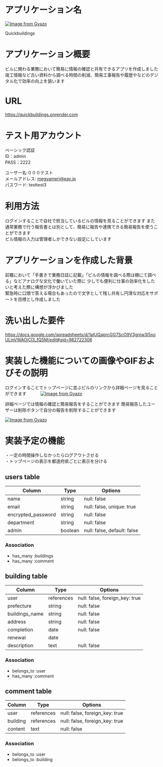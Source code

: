 # アプリケーション名
[![Image from Gyazo](https://i.gyazo.com/081c4566d6ca0effc575697a9b7af2b1.png)](https://gyazo.com/081c4566d6ca0effc575697a9b7af2b1)  

Quickbuildings

# アプリケーション概要
ビルに関わる業務において簡易に情報の確認と共有できるアプリを作成しました  
竣工情報など古い資料から調べる時間の削減、簡易工事報告や履歴やなどのデジタル化で効率の向上を狙います

# URL
https://quickbuildings.onrender.com  
  
# テスト用アカウント
ベーシック認証  
ID：admin  
PASS：2222   

ユーザー名:０００テスト  
メールアドレス: megyameri@eay.jp  
パスワード: testtest3


# 利用方法
ログインすることで自社で担当しているビルの情報を見ることができます
また通常業務で行う報告書とは別として、簡易に報告や連携できる簡易報告を使うことができます  
ビル情報の入力は管理者しかできない設定にしています  
  

# アプリケーションを作成した背景
前職において「手書きで業務日誌に記載」「ビルの情報を調べる際は棚にて調べる」などアナログな文化で働いていた際に
少しでも便利に仕事の効率化をしたいと考えた際に構想が浮かびました  
緊急時に口頭で答える場合もあったので文字として残し共有し円滑な対応をサポートを目標とし作成しました  
# 洗い出した要件
https://docs.google.com/spreadsheets/d/1aIUQaprcGG7ScO9V3gniw3I5soULinVWAOjCl3_fQ5M/edit#gid=982722306

# 実装した機能についての画像やGIFおよびその説明  　　

ログインすることでトップページに並ぶビルのリンクから詳細ページを見ることができます　　　
[![Image from Gyazo](https://i.gyazo.com/be929beeeae2ba564a02dd966e6d4c3b.jpg)](https://gyazo.com/be929beeeae2ba564a02dd966e6d4c3b)

詳細ページでは情報の確認と簡易報告をすることができます
簡易報告したユーザーは削除ボタンで自分の報告を削除することができます　　

[![Image from Gyazo](https://i.gyazo.com/aafb5692318446b1f6be07e036dcf5ba.gif)](https://gyazo.com/aafb5692318446b1f6be07e036dcf5ba)


# 実装予定の機能
・一定の時間操作しなかったらログアウトさせる  
・トップページの表示を都道府県ごとに表示を分ける  

  


## users table

| Column              | Type                | Options                     |
|---------------------|---------------------|-----------------------------|
| name                | string              | null: false                 |
| email               | string              | null: false, unique: true   |
| encrypted_password  | string              | null: false                 |
| department          | string              | null: false                 |
| admin               | boolean             | null: false, default: false |
  
    

### Association


- has_many :buildings
- has_many :comment


   
   

## building table

| Column                              | Type       | Options                        |
|-------------------------------------|------------|--------------------------------|
| user                                | references | null: false, foreign_key: true |
| prefecture                          | string     | null: false                    |
| buildings_name                      | string     | null: false                    |
| address                             | string     | null: false                    |
| completion                          | date       | null: false                    |
| renewal                             | date       |                                |
| description                         | text       | null: false                    | 


### Association

- belongs_to :user
- has_many :comment 




## comment table
| Column           | Type                      | Options                            |
|------------------|---------------------------|------------------------------------|
| user             | references                | null: false, foreign_key: true     |
| building         | references                | null: false, foreign_key: true     |
| content          | text                      | null: false                        |


### Association

- belongs_to :user
- belongs_to :building



